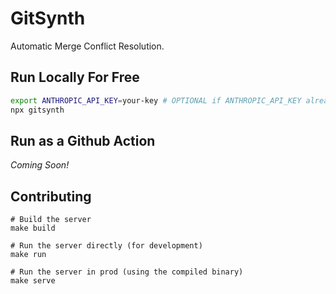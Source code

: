 # GitSynth

Automatic Merge Conflict Resolution.

## Run Locally For Free

```bash
export ANTHROPIC_API_KEY=your-key # OPTIONAL if ANTHROPIC_API_KEY already set in your .env or environment
npx gitsynth
```

## Run as a Github Action

*Coming Soon!*

## Contributing

```
# Build the server
make build

# Run the server directly (for development)
make run

# Run the server in prod (using the compiled binary)
make serve
```
